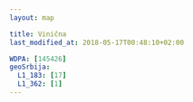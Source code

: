 ```yaml
---
layout: map

title: Vinična
last_modified_at: 2018-05-17T00:48:10+02:00

WDPA: [145426]
geoSrbija:
  L1_183: [17]
  L1_362: [1]
---
```

